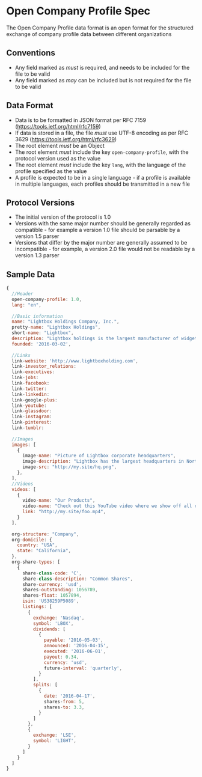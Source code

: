 # Open Company Profile Spec
The Open Company Profile data format is an open format for the structured exchange of company profile data between different organizations

## Conventions
* Any field marked as *must* is required, and needs to be included for the file to be valid
* Any field marked as *may* can be included but is not required for the file to be valid

## Data Format
* Data is to be formatted in JSON format per RFC 7159 (https://tools.ietf.org/html/rfc7159)
* If data is stored in a file, the file *must* use UTF-8 encoding as per RFC 3629 (https://tools.ietf.org/html/rfc3629)
* The root element *must* be an Object
* The root element *must* include the key `open-company-profile`, with the protocol version used as the value
* The root element *must* include the key `lang`, with the language of the profile specified as the value
* A profile is expected to be in a single language - if a profile is available in multiple languages, each profiles should be transmitted in a new file

## Protocol Versions
* The initial version of the protocol is 1.0
* Versions with the same major number should be generally regarded as compatible - for example a version 1.0 file should be parsable by a version 1.5 parser
* Versions that differ by the major number are generally assumed to be incompatible - for example, a version 2.0 file would not be readable by a version 1.3 parser

## Sample Data
```javascript
{
  //Header
  open-company-profile: 1.0,
  lang: "en",
  
  //Basic information 
  name: "Lightbox Holdings Company, Inc.",
  pretty-name: "Lightbox Holdings",
  short-name: "Lightbox",
  description: "Lightbox holdings is the largest manufacturer of widgets and things",
  founded: '2016-03-02',
  
  //Links
  link-website: 'http://www.lightboxholding.com',
  link-investor_relations:
  link-executives:
  link-jobs:
  link-facebook:
  link-twitter:
  link-linkedin:
  link-google-plus:
  link-youtube:
  link-glassdoor:
  link-instagram:
  link-pinterest:
  link-tumblr:
  
  //Images
  images: [
    {
      image-name: "Picture of Lightbox corporate headquarters",
      image-description: "Lightbox has the largest headquarters in North America",
      image-src: "http://my.site/hq.png",
    },
  ],
  //Videos
  videos: [
    {
      video-name: "Our Products",
      video-name: "Check out this YouTube video where we show off all of our cool products",
      link: "http://my.site/foo.mp4",
    }
  ],
  
  org-structure: "Company",
  org-domicile: {
    country: "USA",
    state: "California",
  },
  org-share-types: [
    {
      share-class-code: 'C',
      share-class-description: "Common Shares",
      share-currency: 'usd',
      shares-outstanding: 1056789,
      shares-float: 1057894,
      isin: 'US38259P5089',
      listings: [
        {
          exchange: 'Nasdaq',
          symbol: 'LBOX',
          dividends: [
            {
              payable: '2016-05-03',
              announced: '2016-04-15',
              executed: '2016-06-01',
              payout: 0.34,
              currency: 'usd',
              future-interval: 'quarterly',
            }
          ],
          splits: [
            {
              date: '2016-04-17',
              shares-from: 5,
              shares-to: 3.3,
            }
          ]
        },
        {
          exchange: 'LSE',
          symbol: 'LIGHT',
        }
      ]
    }
  ]
}

